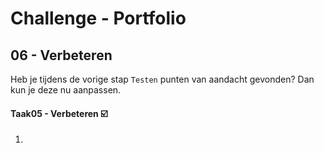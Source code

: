 # Challenge - Portfolio
## 06 - Verbeteren


Heb je tijdens de vorige stap `Testen` punten van aandacht gevonden? Dan kun je deze nu aanpassen.

#### Taak05 - Verbeteren :ballot_box_with_check:
1. 